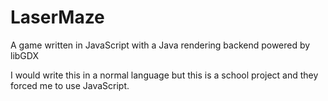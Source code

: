 # LaserMaze
A game written in JavaScript with a Java rendering backend powered by libGDX

I would write this in a normal language but this is a school project and they forced me to use JavaScript.
